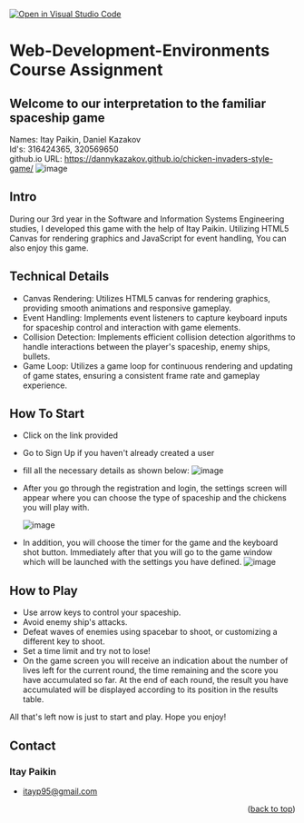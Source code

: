 [![Open in Visual Studio Code](https://classroom.github.com/assets/open-in-vscode-718a45dd9cf7e7f842a935f5ebbe5719a5e09af4491e668f4dbf3b35d5cca122.svg)](https://classroom.github.com/online_ide?assignment_repo_id=11025627&assignment_repo_type=AssignmentRepo)

# **Web-Development-Environments Course Assignment**
## Welcome to our interpretation to the familiar spaceship game ##
Names: Itay Paikin, Daniel Kazakov<br/>
Id's: 316424365, 320569650<br/>
github.io URL: https://dannykazakov.github.io/chicken-invaders-style-game/
![image](https://github.com/DannyKazakov/chicken-invaders-website/assets/113122323/54556f5a-8709-4769-9482-e75aa78d37fd)
## Intro
During our 3rd year in the Software and Information Systems Engineering studies, I developed this game with the help of Itay Paikin.
Utilizing HTML5 Canvas for rendering graphics and JavaScript for event handling, You can also enjoy this game.
## Technical Details

* Canvas Rendering: Utilizes HTML5 canvas for rendering graphics, providing smooth animations and responsive gameplay.
* Event Handling: Implements event listeners to capture keyboard inputs for spaceship control and interaction with game elements.
* Collision Detection: Implements efficient collision detection algorithms to handle interactions between the player's spaceship, enemy ships, bullets.
* Game Loop: Utilizes a game loop for continuous rendering and updating of game states, ensuring a consistent frame rate and gameplay experience.
## How To Start
* Click on the link provided
* Go to Sign Up if you haven't already created a user
* fill all the necessary details as shown below:
  ![image](https://github.com/DannyKazakov/chicken-invaders-website/assets/113122323/959b18e8-c673-40ac-9479-18cd6614c228)
* After you go through the registration and login, the settings screen will appear where you can choose the type of spaceship and the chickens you will play with.
  
  ![image](https://github.com/DannyKazakov/chicken-invaders-website/assets/113122323/bb955aa7-386a-4d1b-9bd5-8a0b41fbebc8)
* In addition, you will choose the timer for the game and the keyboard shot button. Immediately after that you will go to the game window which will be launched with the settings you have defined.
  ![image](https://github.com/DannyKazakov/chicken-invaders-website/assets/113122323/ac2c53a6-395f-46f5-8f33-0b88ee368f36)

## How to Play

* Use arrow keys to control your spaceship.
* Avoid enemy ship's attacks.
* Defeat waves of enemies using spacebar to shoot, or customizing a different key to shoot.
* Set a time limit and try not to lose!
* On the game screen you will receive an indication about the number of lives left for the current round, the time remaining and the score you have accumulated so far. At the end of each round, the result you have accumulated will be displayed according to its position in the results table.

All that's left now is just to start and play.
Hope you enjoy!
## Contact

### Itay Paikin
* itayp95@gmail.com
<p align="right">(<a href="#readme-top">back to top</a>)</p>
